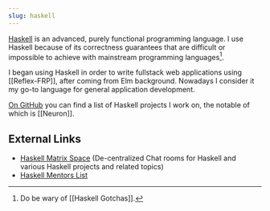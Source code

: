 ```yaml
---
slug: haskell
---
```


[Haskell](https://www.haskell.org/) is an advanced, purely functional programming language. I use Haskell because of its correctness guarantees that are difficult or impossible to achieve with mainstream programming languages[^gotcha].

[^gotcha]: Do be wary of [[Haskell Gotchas]].

I began using Haskell in order to write fullstack web applications using [[Reflex-FRP]], after coming from Elm background. Nowadays I consider it my go-to language for general application development.

[On GitHub](https://github.com/srid) you can find a list of Haskell projects I work on, the notable of which is [[Neuron]].

## External Links

* [Haskell Matrix Space](https://matrix.to/#/#haskell-space:matrix.org) (De-centralized Chat rooms for Haskell and various Haskell projects and related topics)
* [Haskell Mentors List](https://willbasky.github.io/Awesome-list-of-Haskell-mentors/)
